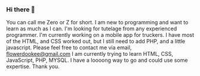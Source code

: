 ### Hi there 👋
You can call me Zero or Z for short. I am new to programming and want to learn as much as I can. 
I'm looking for tutelage from any experienced programmer.
I'm currently working on a mobile app for truckers. I have most of the HTML, and CSS worked out, but I still need to add PHP, and a little javascript.
Please feel free to contact me via email, flowerdookee@gmail.com
I am currently trying to learn HTML, CSS, JavaScript, PHP, MYSQL.
I have a loooong way to go and could use some expertise. Thank you.
